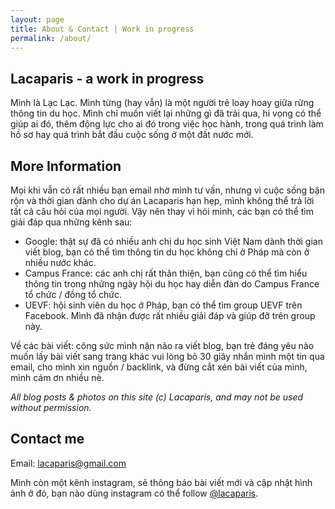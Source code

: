 ```yaml
---
layout: page
title: About & Contact | Work in progress
permalink: /about/
---
```


## Lacaparis - a work in progress

Mình là Lạc Lạc. Mình từng (hay vẫn) là một người trẻ loay hoay giữa rừng thông tin du học. Mình chỉ muốn viết lại những gì đã trải qua, hi vọng có thể giúp ai đó, thêm động lực cho ai đó trong việc học hành, trong quá trình làm hồ sơ hay quá trình bắt đầu cuộc sống ở một đất nước mới.

## More Information

Mọi khi vẫn có rất nhiều bạn email nhờ mình tư vấn, nhưng vì cuộc sống bận rộn và thời gian dành cho dự án Lacaparis hạn hẹp, mình không thể trả lời tất cả câu hỏi của mọi người. Vậy nên thay vì hỏi mình, các bạn có thể tìm giải đáp qua những kênh sau:

- Google: thật sự đã có nhiều anh chị du học sinh Việt Nam dành thời gian viết blog, bạn có thể tìm thông tin du học không chỉ ở Pháp mà còn ở nhiều nước khác.
- Campus France: các anh chị rất thân thiện, bạn cũng có thể tìm hiểu thông tin trong những ngày hội du học hay diễn đàn do Campus France tổ chức / đồng tổ chức.
- UEVF: hội sinh viên du học ở Pháp, bạn có thể tìm group UEVF trên Facebook. Mình đã nhận được rất nhiều giải đáp và giúp đỡ trên group này. 


Về các bài viết: công sức mình nặn não ra viết blog, bạn trẻ đáng yêu nào muốn lấy bài viết sang trang khác vui lòng bỏ 30 giây nhắn mình một tin qua email, cho mình xin nguồn / backlink, và đừng cắt xén bài viết của mình, mình cám ơn nhiều nè.

<em>All blog posts & photos on this site (c) Lacaparis, and may not be used without permission.</em>

## Contact me

Email: [lacaparis@gmail.com](mailto:lacaparis@gmail.com)

Mình còn một kênh instagram, sẽ thông báo bài viết mới và cập nhật hình ảnh ở đó, bạn nào dùng instagram có thể follow <a href="https://www.instagram.com/lacaparis/" target="_blank">@lacaparis</a>.
